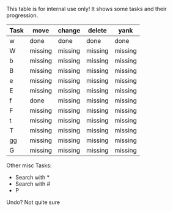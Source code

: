 

This table is for internal use only! It shows some tasks and their progression.


| Task | move | change | delete | yank  |
| ---  | ---  | ------ | ---- | ----- |
| w| done | done | done | done |
| W| missing | missing| missing| missing|
| b| missing | missing| missing| missing|
| B| missing | missing| missing| missing|
| e| missing | missing| missing| missing|
| E| missing | missing| missing| missing|
| f| done | missing| missing| missing|
| F| missing | missing| missing| missing|
| t| missing | missing| missing| missing|
| T| missing | missing| missing| missing|
| gg| missing | missing| missing| missing|
| G| missing | missing| missing| missing|


Other misc Tasks:

- Search with *
- Search with #
- P

Undo? Not quite sure

